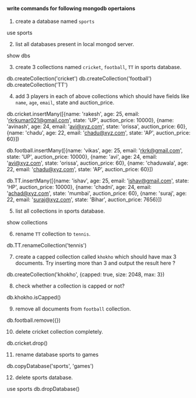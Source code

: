 #### write commands for following mongodb opertaions

1. create a database named `sports`

use sports

2. list all databases present in local mongod server.

show dbs

3. create 3 collections named `cricket`, `football`, `TT` in sports database.

db.createCollection('cricket') 
db.createCollection('football') 
db.createCollection('TT')

4. add 3 players in each of above collections which should have fields like `name`, `age`, `email`, state and auction_price.

db.cricket.insertMany([{name: 'rakesh', age: 25, email: 'rkrkumar021@gmail.com', state: 'UP', auction_price: 10000}, {name: 'avinash', age: 24, email: 'avi@xyz.com', state: 'orissa', auction_price: 60}, {name: 'chadu', age: 22, email: 'chadu@xyz.com', state: 'AP', auction_price: 60}])

db.football.insertMany([{name: 'vikas', age: 25, email: 'rkrk@gmail.com', state: 'UP', auction_price: 10000}, {name: 'avi', age: 24, email: 'avi@xyz.com', state: 'orissa', auction_price: 60}, {name: 'chaduwala', age: 22, email: 'chadu@xyz.com', state: 'AP', auction_price: 60}])

db.TT.insertMany([{name: 'ishav', age: 25, email: 'ishav@gmail.com', state: 'HP', auction_price: 10000}, {name: 'chadni', age: 24, email: 'achad@xyz.com', state: 'mumbai', auction_price: 60}, {name: 'suraj', age: 22, email: 'suraj@xyz.com', state: 'Bihar', auction_price: 7656}])


5. list all collections in sports database.

show collections

6. rename `TT` collection to `tennis`.

db.TT.renameCollection('tennis')

7. create a capped collection called `khokho` which should have max 3 documents.
  Try inserting more than 3 and output the result here ?

  db.createCollection('khokho', {capped: true, size: 2048, max: 3})

8. check whether a collection is capped or not?

db.khokho.isCapped()

9. remove all documents from `football` collection.

db.football.remove({})

10. delete cricket collection completely.

db.cricket.drop()

11. rename database sports to games

db.copyDatabase('sports', 'games')  

12. delete sports database. 

use sports
db.dropDatabase()
